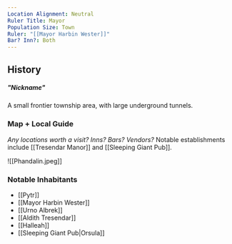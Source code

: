 ```yaml
---
Location Alignment: Neutral
Ruler Title: Mayor
Population Size: Town
Ruler: "[[Mayor Harbin Wester]]"
Bar? Inn?: Both
---
```


## History
##### "Nickname"
A small frontier township area, with large underground tunnels.

### Map + Local Guide
_Any locations worth a visit? Inns? Bars? Vendors?_
Notable establishments include [[Tresendar Manor]] and [[Sleeping Giant Pub]].

![[Phandalin.jpeg]]

### Notable Inhabitants
- [[Pytr]]
- [[Mayor Harbin Wester]]
- [[Urno Albrek]]
- [[Aldith Tresendar]]
- [[Halleah]]
- [[Sleeping Giant Pub|Orsula]]